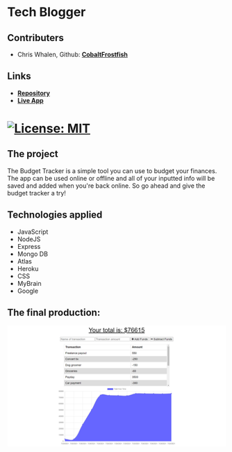 # Tech Blogger

## Contributers
* Chris Whalen, Github: **[CobaltFrostfish](https://github.com/CobaltFrostfish)**

## Links
* **[Repository](https://github.com/CobaltFrostfish/budget-tracker)**
* **[Live App](https://gentle-wave-63951.herokuapp.com/)**
# [![License: MIT](https://img.shields.io/badge/License-MIT-yellow.svg)](https://opensource.org/licenses/MIT)

## The project
The Budget Tracker is a simple tool you can use to budget your finances. The app can be used online or offline and all of your inputted info will be saved and added when you're back online. So go ahead and give the budget tracker a try!

## Technologies applied
* JavaScript
* NodeJS
* Express
* Mongo DB
* Atlas
* Heroku
* CSS
* MyBrain
* Google


## The final production:
![budget-tracker-pic](./assets/budget-screenshot.png)
